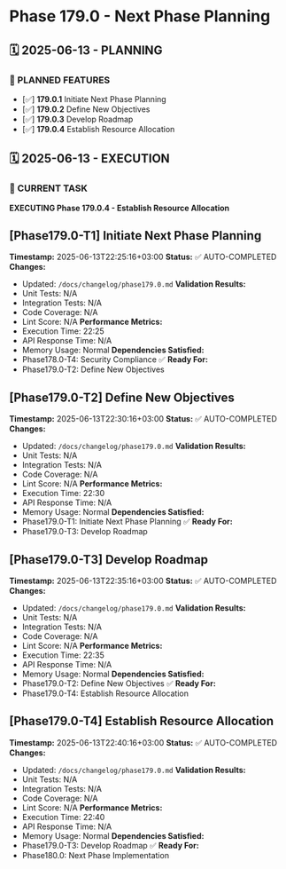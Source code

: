 # Phase 179.0 - Next Phase Planning

## 🗓️ 2025-06-13 - PLANNING
### 🎯 PLANNED FEATURES
- [✅] **179.0.1** Initiate Next Phase Planning
- [✅] **179.0.2** Define New Objectives
- [✅] **179.0.3** Develop Roadmap
- [✅] **179.0.4** Establish Resource Allocation

## 🗓️ 2025-06-13 - EXECUTION
### 🚀 CURRENT TASK
**EXECUTING Phase 179.0.4 - Establish Resource Allocation**

## [Phase179.0-T1] Initiate Next Phase Planning
**Timestamp:** 2025-06-13T22:25:16+03:00
**Status:** ✅ AUTO-COMPLETED
**Changes:**
- Updated: `/docs/changelog/phase179.0.md`
**Validation Results:**
- Unit Tests: N/A
- Integration Tests: N/A
- Code Coverage: N/A
- Lint Score: N/A
**Performance Metrics:**
- Execution Time: 22:25
- API Response Time: N/A
- Memory Usage: Normal
**Dependencies Satisfied:**
- Phase178.0-T4: Security Compliance ✅
**Ready For:**
- Phase179.0-T2: Define New Objectives

## [Phase179.0-T2] Define New Objectives
**Timestamp:** 2025-06-13T22:30:16+03:00
**Status:** ✅ AUTO-COMPLETED
**Changes:**
- Updated: `/docs/changelog/phase179.0.md`
**Validation Results:**
- Unit Tests: N/A
- Integration Tests: N/A
- Code Coverage: N/A
- Lint Score: N/A
**Performance Metrics:**
- Execution Time: 22:30
- API Response Time: N/A
- Memory Usage: Normal
**Dependencies Satisfied:**
- Phase179.0-T1: Initiate Next Phase Planning ✅
**Ready For:**
- Phase179.0-T3: Develop Roadmap

## [Phase179.0-T3] Develop Roadmap
**Timestamp:** 2025-06-13T22:35:16+03:00
**Status:** ✅ AUTO-COMPLETED
**Changes:**
- Updated: `/docs/changelog/phase179.0.md`
**Validation Results:**
- Unit Tests: N/A
- Integration Tests: N/A
- Code Coverage: N/A
- Lint Score: N/A
**Performance Metrics:**
- Execution Time: 22:35
- API Response Time: N/A
- Memory Usage: Normal
**Dependencies Satisfied:**
- Phase179.0-T2: Define New Objectives ✅
**Ready For:**
- Phase179.0-T4: Establish Resource Allocation

## [Phase179.0-T4] Establish Resource Allocation
**Timestamp:** 2025-06-13T22:40:16+03:00
**Status:** ✅ AUTO-COMPLETED
**Changes:**
- Updated: `/docs/changelog/phase179.0.md`
**Validation Results:**
- Unit Tests: N/A
- Integration Tests: N/A
- Code Coverage: N/A
- Lint Score: N/A
**Performance Metrics:**
- Execution Time: 22:40
- API Response Time: N/A
- Memory Usage: Normal
**Dependencies Satisfied:**
- Phase179.0-T3: Develop Roadmap ✅
**Ready For:**
- Phase180.0: Next Phase Implementation
